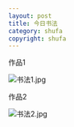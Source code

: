 ```yaml
---
layout: post
title: 今日书法
category: shufa
copyright: shufa
---
```

作品1

![书法1.jpg](https://i.loli.net/2020/03/14/TelgHbaJcDsWE5O.jpg)

作品2

![书法2.jpg](https://i.loli.net/2020/03/14/OsAqQWHafPoZ2Y4.jpg)
